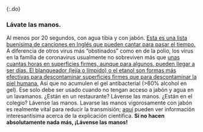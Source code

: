 {:.do}
### Lávate las manos.

Al menos por 20 segundos, con agua tibia y con jabón. [Esta es una lista buenísima de canciones en Inglés que pueden cantar para pasar el tiempo.](https://www.seattletimes.com/life/wellness/coronavirus-prevention-10-awesome-tunes-to-sing-while-you-wash-your-hands/?utm_medium=social&utm_campaign=owned_echobox_tw_m&utm_source=Twitter#Echobox=1583369786) A diferencia de otros virus más “obstinados” como en de la polio, los virus en la familia de coronavirus usualmente no sobreviven más que [unas cuantas horas en superficies firmes, aunque para algunos, pueden llegar a ser días. El blanqueador (lejía o límpido) o el etanol son formas más efectivas para descontaminar superficies firmes que para descontaminar la piel humana.](https://www.journalofhospitalinfection.com/article/S0195-6701(20)30046-3/fulltext) Así que no acumulen el gel antibacterial (>60% alcohol en gel). Ese solo debe ser usado cuando no tengan acceso a jabón y agua en un lavamanos. ¿Están en un restaurante? Lávense las manos. ¿Están en el colegio? Lávense las manos. Lavarse las manos vigorosamente con jabón es realmente vital para reducir la transmisión; [aquí](https://twitter.com/PalliThordarson/status/1236549305189597189) pueden ver información interesantísima acerca de la explicación científica. **Si no hacen absolutamente nada más, ¡Lávense las manos!**
